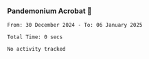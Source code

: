 ### Pandemonium Acrobat 🤸

<!--START_SECTION:waka-->

```all_time
From: 30 December 2024 - To: 06 January 2025

Total Time: 0 secs

No activity tracked
```

<!--END_SECTION:waka-->

